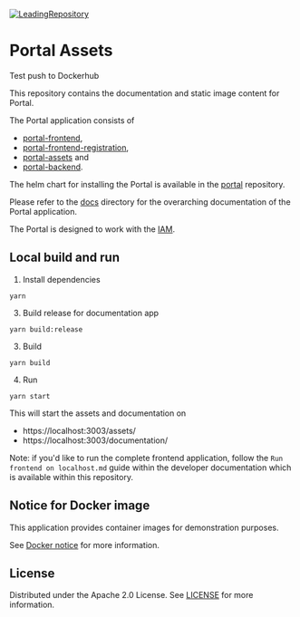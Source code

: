 [![LeadingRepository](https://img.shields.io/badge/Leading_Repository-Portal-blue)](https://github.com/eclipse-tractusx/portal)

# Portal Assets

Test push to Dockerhub

This repository contains the documentation and static image content for Portal.

The Portal application consists of

- [portal-frontend](https://github.com/eclipse-tractusx/portal-frontend),
- [portal-frontend-registration](https://github.com/eclipse-tractusx/portal-frontend-registration),
- [portal-assets](https://github.com/eclipse-tractusx/portal-assets) and
- [portal-backend](https://github.com/eclipse-tractusx/portal-backend).

The helm chart for installing the Portal is available in the [portal](https://github.com/eclipse-tractusx/portal) repository.

Please refer to the [docs](./docs/) directory for the overarching documentation of the Portal application.

The Portal is designed to work with the [IAM](https://github.com/eclipse-tractusx/portal-iam).

## Local build and run

1. Install dependencies

```
yarn
```

3. Build release for documentation app

```
yarn build:release
```

3. Build

```
yarn build
```

4. Run

```
yarn start
```

This will start the assets and documentation on

- https://localhost:3003/assets/
- https://localhost:3003/documentation/

Note: if you'd like to run the complete frontend application, follow the `Run frontend on localhost.md` guide within the developer documentation which is available within this repository.

## Notice for Docker image

This application provides container images for demonstration purposes.

See [Docker notice](.conf/notice-assets.md) for more information.

## License

Distributed under the Apache 2.0 License.
See [LICENSE](./LICENSE) for more information.
